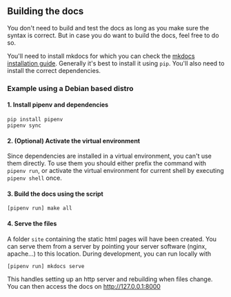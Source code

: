 ## Building the docs

You don't need to build and test the docs as long as you make sure the syntax is correct. But in case you do want to build the docs, feel free to do so.

You'll need to install mkdocs for which you can check the [mkdocs installation guide](https://www.mkdocs.org/#installation). Generally it's best to install it using `pip`. You'll also need to install the correct dependencies.

### Example using a Debian based distro

#### 1. Install pipenv and dependencies

```shell
pip install pipenv
pipenv sync
```

#### 2. (Optional) Activate the virtual environment

Since dependencies are installed in a virtual environment, you can't use them directly. To use them you should either prefix the command with `pipenv run`, or activate the virtual environment for current shell by executing `pipenv shell` once.

#### 3. Build the docs using the script

```shell
[pipenv run] make all
```

#### 4. Serve the files

A folder `site` containing the static html pages will have been created. You can serve them from a server by pointing your server software (nginx, apache...) to this location. During development, you can run locally with

```shell
[pipenv run] mkdocs serve
```

This handles setting up an http server and rebuilding when files change. You can then access the docs on <http://127.0.0.1:8000>
